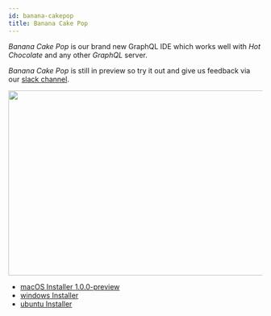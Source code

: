 ```yaml
---
id: banana-cakepop
title: Banana Cake Pop
---
```


_Banana Cake Pop_ is our brand new GraphQL IDE which works well with _Hot Chocolate_ and any other _GraphQL_ server.

_Banana Cake Pop_ is still in preview so try it out and give us feedback via our [slack channel](https://join.slack.com/t/hotchocolategraphql/shared_invite/enQtNTA4NjA0ODYwOTQ0LTViMzA2MTM4OWYwYjIxYzViYmM0YmZhYjdiNzBjOTg2ZmU1YmMwNDZiYjUyZWZlMzNiMTk1OWUxNWZhMzQwY2Q).

<img src="../../../../img/bcp_5.png" height="367" width="609">

- [macOS Installer 1.0.0-preview](https://chillicream.blob.core.windows.net/banana/banana_macos_1_0_0_preview_1.dmg)
- [windows Installer](https://chillicream.blob.core.windows.net/banana/banana_win__1_0_0_preview_1.exe)
- [ubuntu Installer](https://chillicream.blob.core.windows.net/banana/banana_ubuntu_1_0_0_preview_1.AppImage)
